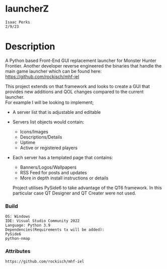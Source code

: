 # launcherZ
	Isaac Perks   
	2/9/23   
 
 
# Description
A Python based Front-End GUI replacement launcher for Monster Hunter Frontier.
Another developer reverse engineered the binaries that handle the main game launcher which can be found here:   
https://github.com/rockisch/mhf-iel
 
This project extends on that framework and looks to create a GUI that provides new additions and QOL changes compared
to the current launcher.   
For example I will be looking to implement;   
- A server list that is adjustable and editable   
- Servers list objects would contain:   
	- Icons/Images   
	- Descriptions/Details   
	- Uptime   
	- Active or registered players   
- Each server has a templated page that contains:   
	- Banners/Logos/Wallpapers   
	- RSS Feed for posts and updates   
	- More in depth install instructions or details   

	Project utilises PySide6 to take advantage of the QT6 framework. In this particular case QT Designer and QT
	Creater were not used.

### Build
	OS: Windows   
	IDE: Visual Studio Community 2022   
	Language: Python 3.9   
	Dependencies(Requirements tx will be added):   
	PySide6 
	python-nmap


### Attributes
	https://github.com/rockisch/mhf-iel